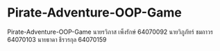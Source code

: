 # Pirate-Adventure-OOP-Game
Pirate-Adventure-OOP-Game นายรวิภาส เพ็งรักษ์ 64070092 นายวิภูภัทร์ ชมถาวร 64070103 นายธาดา ธีรวรกุล 64070159
